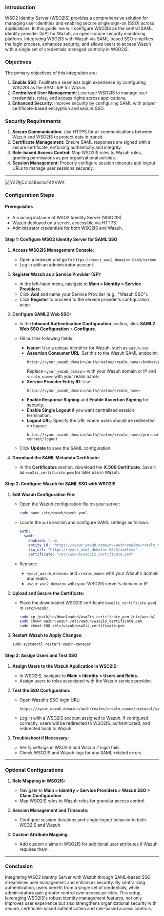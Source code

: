 ### **Introduction**

WSO2 Identity Server (WSO2IS) provides a comprehensive solution for managing user identities and enabling secure single sign-on (SSO) across applications. In this guide, we will configure WSO2IS as the central SAML identity provider (IdP) for Wazuh, an open-source security monitoring platform. Integrating WSO2IS with Wazuh via SAML-based SSO simplifies the login process, enhances security, and allows users to access Wazuh with a single set of credentials managed centrally in WSO2IS.

### **Objectives**

The primary objectives of this integration are:
1. **Enable SSO**: Facilitate a seamless login experience by configuring WSO2IS as the SAML IdP for Wazuh.
2. **Centralized User Management**: Leverage WSO2IS to manage user credentials, roles, and access rights across applications.
3. **Enhanced Security**: Improve security by configuring SAML with proper certificate-based encryption and secure SSO.

### **Security Requirements**

1. **Secure Communication**: Use HTTPS for all communications between Wazuh and WSO2IS to protect data in transit.
2. **Certificate Management**: Ensure SAML responses are signed with a secure certificate, enforcing authenticity and integrity.
3. **Role-based Access Control**: Map WSO2IS roles to Wazuh roles, granting permissions as per organizational policies.
4. **Session Management**: Properly configure session timeouts and logout URLs to manage user sessions securely.

---

![Y27AjCz1z4BachcF4XVWX](https://github.com/user-attachments/assets/db69cf12-cc1d-4755-b35d-5ab912bab57e)

### **Configuration Steps**

#### **Prerequisites**

- A running instance of WSO2 Identity Server (WSO2IS).
- Wazuh deployed on a server, accessible via HTTPS.
- Administrator credentials for both WSO2IS and Wazuh.

#### **Step 1: Configure WSO2 Identity Server for SAML SSO**

1. **Access WSO2IS Management Console:**
   - Open a browser and go to `https://<your_wso2_domain>:9443/carbon`.
   - Log in with an administrator account.

2. **Register Wazuh as a Service Provider (SP):**
   - In the left-hand menu, navigate to **Main > Identity > Service Providers**.
   - Click **Add** and name your Service Provider (e.g., "Wazuh SSO").
   - Click **Register** to proceed to the service provider’s configuration page.

3. **Configure SAML2 Web SSO:**
   - In the **Inbound Authentication Configuration** section, click **SAML2 Web SSO Configuration** > **Configure**.
   - Fill out the following fields:

     - **Issuer**: Use a unique identifier for Wazuh, such as `wazuh-sso`.
     - **Assertion Consumer URL**: Set this to the Wazuh SAML endpoint:
       ```
       https://<your_wazuh_domain>/auth/realms/<realm_name>/broker/wso2is/endpoint
       ```
       Replace `<your_wazuh_domain>` with your Wazuh domain or IP and `<realm_name>` with your realm name.
     - **Service Provider Entity ID**: Use:
       ```
       https://<your_wazuh_domain>/auth/realms/<realm_name>
       ```
     - **Enable Response Signing** and **Enable Assertion Signing** for security.
     - **Enable Single Logout** if you want centralized session termination.
     - **Logout URL**: Specify the URL where users should be redirected on logout:
       ```
       https://<your_wazuh_domain>/auth/realms/<realm_name>/protocol/openid-connect/logout
       ```
   - Click **Update** to save the SAML configuration.

4. **Download the SAML Metadata Certificate:**
   - In the **Certificates** section, download the **X.509 Certificate**. Save it as `wso2is_certificate.pem` for later use in Wazuh.

#### **Step 2: Configure Wazuh for SAML SSO with WSO2IS**

1. **Edit Wazuh Configuration File:**
   - Open the Wazuh configuration file on your server:
     ```bash
     sudo nano /etc/wazuh/wazuh.yaml
     ```
   - Locate the `auth` section and configure SAML settings as follows:

     ```yaml
     auth:
       saml:
         enabled: true
         entity_id: "https://<your_wazuh_domain>/auth/realms/<realm_name>"
         sso_url: "https://<your_wso2_domain>:9443/samlsso"
         certificate: "/etc/wazuh/wso2is_certificate.pem"
     ```
   - Replace:
     - `<your_wazuh_domain>` and `<realm_name>` with your Wazuh’s domain and realm.
     - `<your_wso2_domain>` with your WSO2IS server’s domain or IP.

2. **Upload and Secure the Certificate:**
   - Place the downloaded WSO2IS certificate (`wso2is_certificate.pem`) in `/etc/wazuh/`.

     ```bash
     sudo cp /path/to/downloaded/wso2is_certificate.pem /etc/wazuh/
     sudo chown wazuh:wazuh /etc/wazuh/wso2is_certificate.pem
     sudo chmod 600 /etc/wazuh/wso2is_certificate.pem
     ```

3. **Restart Wazuh to Apply Changes:**
   ```bash
   sudo systemctl restart wazuh-manager
   ```

#### **Step 3: Assign Users and Test SSO**

1. **Assign Users to the Wazuh Application in WSO2IS:**
   - In WSO2IS, navigate to **Main > Identity > Users and Roles**.
   - Assign users to roles associated with the Wazuh service provider.

2. **Test the SSO Configuration:**
   - Open Wazuh’s SSO login URL:
     ```
     https://<your_wazuh_domain>/auth/realms/<realm_name>/protocol/saml
     ```
   - Log in with a WSO2IS account assigned to Wazuh. If configured correctly, users will be redirected to WSO2IS, authenticated, and redirected back to Wazuh.

3. **Troubleshoot if Necessary:**
   - Verify settings in WSO2IS and Wazuh if login fails.
   - Check WSO2IS and Wazuh logs for any SAML-related errors.

---

### **Optional Configurations**

1. **Role Mapping in WSO2IS:**
   - Navigate to **Main > Identity > Service Providers > Wazuh SSO > Claim Configuration**.
   - Map WSO2IS roles to Wazuh roles for granular access control.

2. **Session Management and Timeouts:**
   - Configure session durations and single logout behavior in both WSO2IS and Wazuh.

3. **Custom Attribute Mapping**:
   - Add custom claims in WSO2IS for additional user attributes if Wazuh requires them.

---

### **Conclusion**

Integrating WSO2 Identity Server with Wazuh through SAML-based SSO streamlines user management and enhances security. By centralizing authentication, users benefit from a single set of credentials, while administrators gain greater control over access policies. This setup, leveraging WSO2IS's robust identity management features, not only improves user experience but also strengthens organizational security with secure, certificate-based authentication and role-based access controls.
